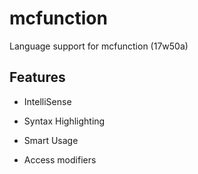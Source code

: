 # mcfunction

Language support for mcfunction (17w50a)

## Features

- IntelliSense

- Syntax Highlighting

- Smart Usage

- Access modifiers
